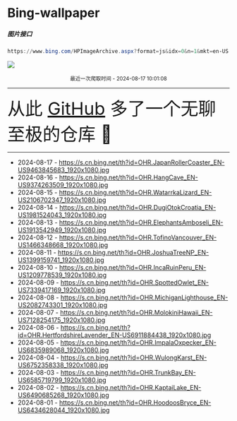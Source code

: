 # Bing-wallpaper

##### 图片接口

```powershell
https://www.bing.com/HPImageArchive.aspx?format=js&idx=0&n=1&mkt=en-US
```

 ![](https://s.cn.bing.net/th?id=OHR.JapanRollerCoaster_EN-US9463845683_1920x1080.jpg)

<p align='center' >
    <small>
        最近一次爬取时间 - 2024-08-17 10:01:08
    </small>
    <br>
    <hr>
    <font size=7>
        <small>
           从此 <a href='https://github.com/'>GitHub</a> 多了一个无聊至极的仓库  🍳
        </small>
    </font>
    <hr>
</p>


- 2024-08-17 - https://s.cn.bing.net/th?id=OHR.JapanRollerCoaster_EN-US9463845683_1920x1080.jpg 
- 2024-08-16 - https://s.cn.bing.net/th?id=OHR.HangCave_EN-US9374263509_1920x1080.jpg 
- 2024-08-15 - https://s.cn.bing.net/th?id=OHR.WatarrkaLizard_EN-US2106702347_1920x1080.jpg 
- 2024-08-14 - https://s.cn.bing.net/th?id=OHR.DugiOtokCroatia_EN-US1981524043_1920x1080.jpg 
- 2024-08-13 - https://s.cn.bing.net/th?id=OHR.ElephantsAmboseli_EN-US1913542949_1920x1080.jpg 
- 2024-08-12 - https://s.cn.bing.net/th?id=OHR.TofinoVancouver_EN-US1466348668_1920x1080.jpg 
- 2024-08-11 - https://s.cn.bing.net/th?id=OHR.JoshuaTreeNP_EN-US1399159741_1920x1080.jpg 
- 2024-08-10 - https://s.cn.bing.net/th?id=OHR.IncaRuinPeru_EN-US1209778539_1920x1080.jpg 
- 2024-08-09 - https://s.cn.bing.net/th?id=OHR.SpottedOwlet_EN-US7339417169_1920x1080.jpg 
- 2024-08-08 - https://s.cn.bing.net/th?id=OHR.MichiganLighthouse_EN-US2082743301_1920x1080.jpg 
- 2024-08-07 - https://s.cn.bing.net/th?id=OHR.MolokiniHawaii_EN-US7128254175_1920x1080.jpg 
- 2024-08-06 - https://s.cn.bing.net/th?id=OHR.HertfordshireLavender_EN-US6911884438_1920x1080.jpg 
- 2024-08-05 - https://s.cn.bing.net/th?id=OHR.ImpalaOxpecker_EN-US6835989068_1920x1080.jpg 
- 2024-08-04 - https://s.cn.bing.net/th?id=OHR.WulongKarst_EN-US6752358338_1920x1080.jpg 
- 2024-08-03 - https://s.cn.bing.net/th?id=OHR.TrunkBay_EN-US6585719799_1920x1080.jpg 
- 2024-08-02 - https://s.cn.bing.net/th?id=OHR.KaptaiLake_EN-US6490685268_1920x1080.jpg 
- 2024-08-01 - https://s.cn.bing.net/th?id=OHR.HoodoosBryce_EN-US6434628044_1920x1080.jpg 
